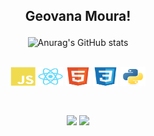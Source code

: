 ## <p style="display: inline_block" align="center"> Geovana Moura! </p>

<div align="center">
  
![Anurag's GitHub stats](https://github-readme-stats.vercel.app/api?username=geofmoura&show_icons=true&theme=synthwave)

</div>

<div style="display: inline_block" align="center"><br>
  <img align="center" alt="Geo-Js" height="30" width="40" src="https://raw.githubusercontent.com/devicons/devicon/master/icons/javascript/javascript-plain.svg">
  <img align="center" alt="Geo-React" height="30" width="40" src="https://raw.githubusercontent.com/devicons/devicon/master/icons/react/react-original.svg">
  <img align="center" alt="Geo-HTML" height="30" width="40" src="https://raw.githubusercontent.com/devicons/devicon/master/icons/html5/html5-original.svg">
  <img align="center" alt="Geo-CSS" height="30" width="40" src="https://raw.githubusercontent.com/devicons/devicon/master/icons/css3/css3-original.svg">
  <img align="center" alt="-Python" height="30" width="40" src="https://raw.githubusercontent.com/devicons/devicon/master/icons/python/python-original.svg">
</div>

##

<div style="display: inline_block" align="center"><br>
  <a href = "mailto:geovanafernanda365@gmail.com"><img src="https://img.shields.io/badge/-Gmail-%23333?style=for-the-badge&logo=gmail&logoColor=white" target="_blank"></a>
  <a href="https://www.linkedin.com/in/geovana-moura-300730302" target="_blank"><img src="https://img.shields.io/badge/-LinkedIn-%230077B5?style=for-the-badge&logo=linkedin&logoColor=white" target="_blank"></a> 
</div>

<div style="display:inline_block" align="center><br>

![snake gif](https://github.com/geofmoura/geodev/blob/output/github-contribution-grid-snake-dark.svg)

</div>
